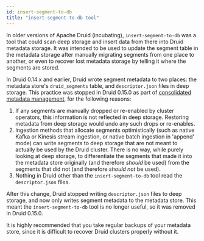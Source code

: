 ```yaml
---
id: insert-segment-to-db
title: "insert-segment-to-db tool"
---
```


<!--
  ~ Licensed to the Apache Software Foundation (ASF) under one
  ~ or more contributor license agreements.  See the NOTICE file
  ~ distributed with this work for additional information
  ~ regarding copyright ownership.  The ASF licenses this file
  ~ to you under the Apache License, Version 2.0 (the
  ~ "License"); you may not use this file except in compliance
  ~ with the License.  You may obtain a copy of the License at
  ~
  ~   http://www.apache.org/licenses/LICENSE-2.0
  ~
  ~ Unless required by applicable law or agreed to in writing,
  ~ software distributed under the License is distributed on an
  ~ "AS IS" BASIS, WITHOUT WARRANTIES OR CONDITIONS OF ANY
  ~ KIND, either express or implied.  See the License for the
  ~ specific language governing permissions and limitations
  ~ under the License.
  -->


In older versions of Apache Druid (incubating), `insert-segment-to-db` was a tool that could scan deep storage and
insert data from there into Druid metadata storage. It was intended to be used to update the segment table in the
metadata storage after manually migrating segments from one place to another, or even to recover lost metadata storage
by telling it where the segments are stored.

In Druid 0.14.x and earlier, Druid wrote segment metadata to two places: the metadata store's `druid_segments` table, and
`descriptor.json` files in deep storage. This practice was stopped in Druid 0.15.0 as part of
[consolidated metadata management](https://github.com/apache/druid/issues/6849), for the following reasons:

1. If any segments are manually dropped or re-enabled by cluster operators, this information is not reflected in
deep storage. Restoring metadata from deep storage would undo any such drops or re-enables.
2. Ingestion methods that allocate segments optimistically (such as native Kafka or Kinesis stream ingestion, or native
batch ingestion in 'append' mode) can write segments to deep storage that are not meant to actually be used by the
Druid cluster. There is no way, while purely looking at deep storage, to differentiate the segments that made it into
the metadata store originally (and therefore _should_ be used) from the segments that did not (and therefore
_should not_ be used).
3. Nothing in Druid other than the `insert-segment-to-db` tool read the `descriptor.json` files.

After this change, Druid stopped writing `descriptor.json` files to deep storage, and now only writes segment metadata
to the metadata store. This meant the `insert-segment-to-db` tool is no longer useful, so it was removed in Druid 0.15.0.

It is highly recommended that you take regular backups of your metadata store, since it is difficult to recover Druid
clusters properly without it.
